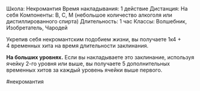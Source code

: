 Школа: Некромантия
Время накладывания: 1 действие
Дистанция: На себя
Компоненты: В, С, М (небольшое количество алкоголя или дистиллированного спирта)
Длительность: 1 час
Классы: Волшебник, Изобретатель, Чародей

Укрепив себя некромантским подобием жизни, вы получаете 1к4 + 4 временных хита на время длительности заклинания.

**На больших уровнях.** Если вы накладываете это заклинание, используя ячейку 2-го уровня или выше, вы получаете 5 дополнительных временных хитов за каждый уровень ячейки выше первого.

#некромантия 